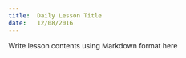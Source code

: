 ```yaml
---
title:  Daily Lesson Title
date:   12/08/2016
---
```


Write lesson contents using Markdown format here